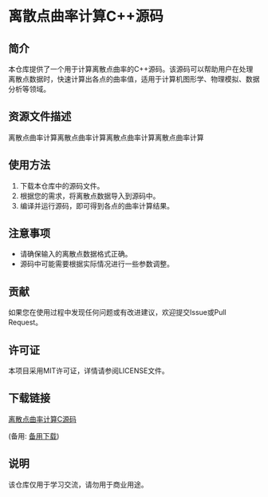 # 离散点曲率计算C++源码

## 简介
本仓库提供了一个用于计算离散点曲率的C++源码。该源码可以帮助用户在处理离散点数据时，快速计算出各点的曲率值，适用于计算机图形学、物理模拟、数据分析等领域。

## 资源文件描述
离散点曲率计算离散点曲率计算离散点曲率计算离散点曲率计算

## 使用方法
1. 下载本仓库中的源码文件。
2. 根据您的需求，将离散点数据导入到源码中。
3. 编译并运行源码，即可得到各点的曲率计算结果。

## 注意事项
- 请确保输入的离散点数据格式正确。
- 源码中可能需要根据实际情况进行一些参数调整。

## 贡献
如果您在使用过程中发现任何问题或有改进建议，欢迎提交Issue或Pull Request。

## 许可证
本项目采用MIT许可证，详情请参阅LICENSE文件。

## 下载链接
[离散点曲率计算C源码](https://pan.quark.cn/s/e4d2d0e5e918) 

(备用: [备用下载](https://pan.baidu.com/s/1gBSrY-dhNqQI9stkZQEh-A?pwd=1234))

## 说明

该仓库仅用于学习交流，请勿用于商业用途。
